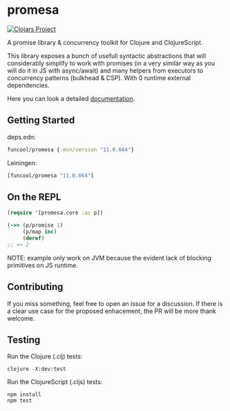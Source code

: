 # promesa #

[![Clojars Project](http://clojars.org/funcool/promesa/latest-version.svg)](http://clojars.org/funcool/promesa)

A promise library & concurrency toolkit for Clojure and ClojureScript.

This library exposes a bunch of usefull syntactic abstractions that
will considerably simplify to work with promises (in a very similar
way as you will do it in JS with async/await) and many helpers from
executors to concurrency patterns (bulkhead & CSP). With 0 runtime
external dependencies.

Here you can look a detailed [documentation][1].


## Getting Started

deps.edn:

```clojure
funcool/promesa {:mvn/version "11.0.664"}
```

Leiningen:

```clojure
[funcool/promesa "11.0.664"]
```

## On the REPL

```clojure
(require '[promesa.core :as p])

(->> (p/promise 1)
     (p/map inc)
     (deref)
;; => 2
```

NOTE: example only work on JVM because the evident lack of blocking
primitives on JS runtime.

## Contributing

If you miss something, feel free to open an issue for a discussion. If
there is a clear use case for the proposed enhacement, the PR will be
more thank welcome.

## Testing

Run the Clojure (.clj) tests:

``` shell
clojure -X:dev:test
```

Run the ClojureScript (.cljs) tests:

``` shell
npm install
npm test
```

[1]: https://funcool.github.io/promesa/latest/
